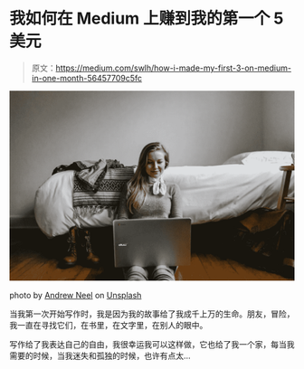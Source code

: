 # 我如何在 Medium 上赚到我的第一个 5 美元

> 原文：<https://medium.com/swlh/how-i-made-my-first-3-on-medium-in-one-month-56457709c5fc>

![](img/107c32382a4e25475a619a8c2f7926ce.png)

photo by [Andrew Neel](https://unsplash.com/@andrewtneel) on [Unsplash](https://unsplash.com/)

当我第一次开始写作时，我是因为我的故事给了我成千上万的生命。朋友，冒险，我一直在寻找它们，在书里，在文字里，在别人的眼中。

写作给了我表达自己的自由，我很幸运我可以这样做，它也给了我一个家，每当我需要的时候，当我迷失和孤独的时候，也许有点太…